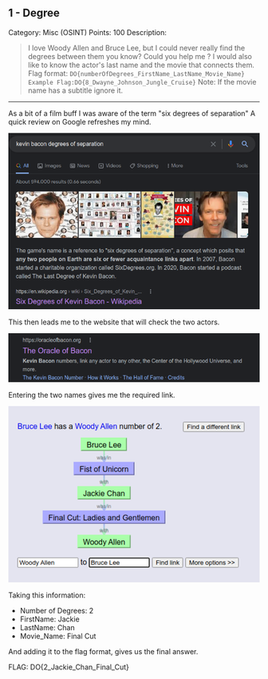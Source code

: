 ## 1 - Degree

Category: Misc (OSINT)
Points: 100
Description:

>I love Woody Allen and Bruce Lee, but I could never really find the degrees between them you know?
>Could you help me ? I would also like to know the actor's last name and the movie that connects them.
>Flag format: `DO{numberOfDegrees_FirstName_LastName_Movie_Name}` `Example
> Flag:DO{8_Dwayne_Johnson_Jungle_Cruise}` Note: If the movie name has a subtitle ignore it.

---
As a bit of a film buff I was aware of the term "six degrees of separation" A quick review on Google refreshes my mind.

![](images/20211011065411.png)

This then leads me to the website that will check the two actors.

![](20211011065524.png)

Entering the two names gives me the required link.

![](images/20211011065718.png)

Taking this information:
- Number of Degrees: 2
- FirstName: Jackie
- LastName: Chan
- Movie_Name: Final Cut 
 
And adding it to the flag format, gives us the final answer.

FLAG:
DO{2_Jackie_Chan_Final_Cut}
